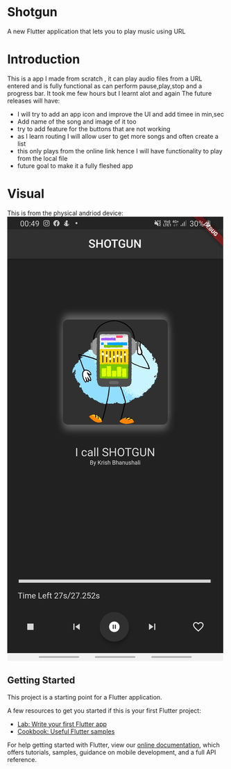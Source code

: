# Shotgun

A new Flutter application that lets you to play music using URL

# Introduction
This is a app I made from scratch , it can play audio files from a URL entered and is fully functional as can perform pause,play,stop and a progress bar. It took me few hours but I learnt alot and again The future releases will have:
- I will try to add an app icon and improve the UI and add timee in min,sec
- Add name of the song and image of it too
- try to add feature for the buttons that are not working
- as I learn routing I will allow user to get more songs and often create a list
- this only plays from the online link hence I will have functionality to play from the local file
- future goal to make it a fully fleshed app

# Visual
This is from the physical andriod device:
![](images/visual.jpg)

## Getting Started

This project is a starting point for a Flutter application.

A few resources to get you started if this is your first Flutter project:

- [Lab: Write your first Flutter app](https://flutter.dev/docs/get-started/codelab)
- [Cookbook: Useful Flutter samples](https://flutter.dev/docs/cookbook)

For help getting started with Flutter, view our
[online documentation](https://flutter.dev/docs), which offers tutorials,
samples, guidance on mobile development, and a full API reference.
